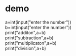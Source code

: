 # demo
a=int(input("enter the number"))<br>
b=int(input("enter the number"))<br>
print("additon",a+b)<br>
print("subtraction",a+b)<br>
print("multiplicaton",a+b)<br>
print("division",a+b)<br>


